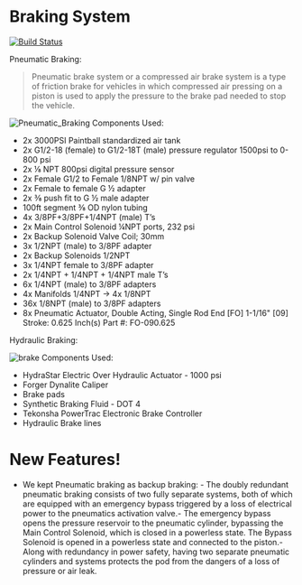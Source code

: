 # Braking System

[![Build Status](https://travis-ci.org/joemccann/dillinger.svg?branch=master)](https://travis-ci.org/joemccann/dillinger)

Pneumatic Braking:
> Pneumatic brake system or a compressed air brake system is a type of friction brake for vehicles in which compressed air pressing on a piston is used to apply the pressure to the brake pad needed to stop the vehicle.

![Pneumatic_Braking](https://user-images.githubusercontent.com/34621440/84301334-9cbb1c00-ab21-11ea-858e-f0c69cac29e2.png)
Components Used:
  - 2x 3000PSI Paintball standardized air tank
  - 2x G1/2-18 (female) to G1/2-18T (male) pressure regulator 1500psi to 0-800 psi
  - 2x ⅛ NPT 800psi digital pressure sensor
  - 2x Female G1/2 to Female 1/8NPT w/ pin valve  
  - 2x Female to female G ½ adapter
  - 2x ⅜ push fit to G ½ male adapter
  - 100ft segment ⅜ OD nylon tubing
  - 4x 3/8PF+3/8PF+1/4NPT (male) T’s 
  - 2x Main Control Solenoid ¼NPT ports, 232 psi
  - 2x Backup Solenoid Valve Coil; 30mm
  - 3x 1/2NPT (male) to 3/8PF adapter
  - 2x Backup Solenoids 1/2NPT
  - 3x 1/4NPT female to 3/8PF adapter
  - 2x 1/4NPT + 1/4NPT + 1/4NPT male T’s
  - 6x 1/4NPT (male) to 3/8PF adapters
  - 4x Manifolds 1/4NPT -> 4x 1/8NPT
  - 36x 1/8NPT (male) to 3/8PF adapters
  - 8x Pneumatic Actuator, Double Acting, Single Rod End [FO] 1-1/16" [09] Stroke: 0.625 Inch(s)		Part #: FO-090.625

Hydraulic Braking:
>
![brake](https://user-images.githubusercontent.com/34621440/84306787-f3c4ef00-ab29-11ea-9c21-5912122c492e.PNG)
Components Used:
  - HydraStar Electric Over Hydraulic Actuator - 1000 psi 
  - Forger Dynalite Caliper
  - Brake pads
  - Synthetic Braking Fluid - DOT 4
  - Tekonsha PowerTrac Electronic Brake Controller
  - Hydraulic Brake lines

# New Features!

  - We kept Pneumatic braking as backup braking:  - The doubly redundant pneumatic braking consists of two fully separate systems, both of which are equipped with an emergency bypass triggered by a loss of electrical power to the pneumatics activation valve.- The emergency bypass opens the pressure reservoir to the pneumatic cylinder, bypassing the Main Control Solenoid, which is closed in a powerless state. The Bypass Solenoid is opened in a powerless state and connected to the piston.- Along with redundancy in power safety, having two separate  pneumatic cylinders and systems protects the pod from the dangers of a loss of pressure or air leak.
